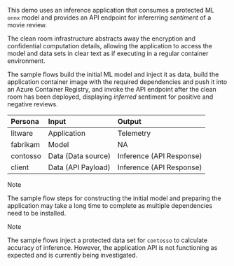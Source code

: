 This demo uses an inference application that consumes a protected ML `onnx` model and provides an API endpoint for infererring _sentiment_ of a movie review.

The clean room infrastructure abstracts away the encryption and confidential computation details, allowing the application to access the model and data sets in clear text as if executing in a regular container environment.

The sample flows build the initial ML model and inject it as data, build the application container image with the required dependencies and push it into an Azure Container Registry, and invoke the API endpoint after the clean room has been deployed, displaying _inferred_ sentiment for positive and negative reviews.

| Persona   | Input                 | Output                    |
| :---      | :---                  | :---                      |
| litware   | Application           | Telemetry                 |
| fabrikam  | Model                 | NA                        |
| contosso  | Data (Data source)    | Inference (API Response)  |
| client    | Data (API Payload)    | Inference (API Response)  |

> [!NOTE]
> The sample flow steps for constructing the initial model and preparing the application may take a long time to complete as multiple dependencies need to be installed.

> [!NOTE]
> The sample flows inject a protected data set for `contosso` to calculate accuracy of inference. However, the application API is not functioning as expected and is currently being investigated.